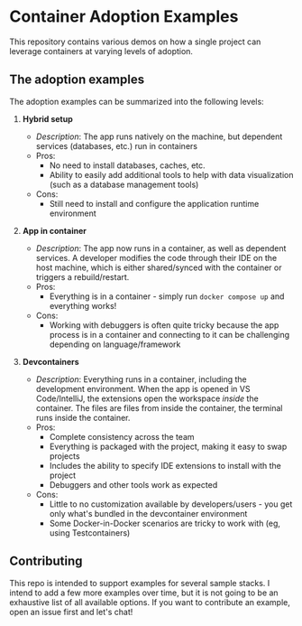 # Container Adoption Examples

This repository contains various demos on how a single project can leverage containers at varying levels of adoption.

## The adoption examples

The adoption examples can be summarized into the following levels:

1. **Hybrid setup**
    - _Description_: The app runs natively on the machine, but dependent services (databases, etc.) run in containers
    - Pros:
        - No need to install databases, caches, etc.
        - Ability to easily add additional tools to help with data visualization (such as a database management tools)
    - Cons:
        - Still need to install and configure the application runtime environment

2. **App in container**
    - _Description_: The app now runs in a container, as well as dependent services. A developer modifies the code through their IDE on the host machine, which is either shared/synced with the container or triggers a rebuild/restart.
    - Pros:
        - Everything is in a container - simply run `docker compose up` and everything works!
    - Cons:
        - Working with debuggers is often quite tricky because the app process is in a container and connecting to it can be challenging depending on language/framework

3. **Devcontainers**
    - _Description_: Everything runs in a container, including the development environment. When the app is opened in VS Code/IntelliJ, the extensions open the workspace _inside_ the container. The files are files from inside the container, the terminal runs inside the container.
    - Pros:
        - Complete consistency across the team
        - Everything is packaged with the project, making it easy to swap projects
        - Includes the ability to specify IDE extensions to install with the project
        - Debuggers and other tools work as expected
    - Cons:
        - Little to no customization available by developers/users - you get only what's bundled in the devcontainer environment
        - Some Docker-in-Docker scenarios are tricky to work with (eg, using Testcontainers)

## Contributing

This repo is intended to support examples for several sample stacks. I intend to add a few more examples over time, but it is not going to be an exhaustive list of all available options. If you want to contribute an example, open an issue first and let's chat!